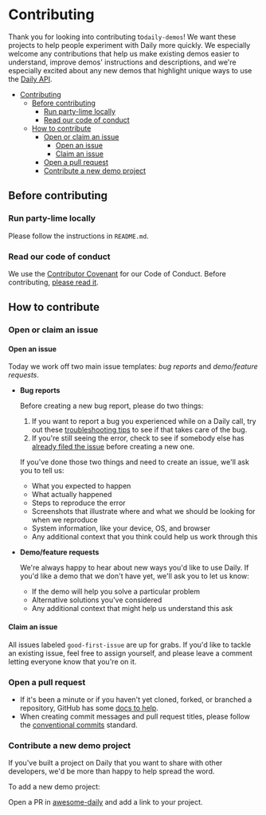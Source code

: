 # Contributing

Thank you for looking into contributing to`daily-demos`! We want these projects to help people experiment with Daily more quickly. We especially welcome any contributions that help us make existing demos easier to understand, improve demos' instructions and descriptions, and we're especially excited about any new demos that highlight unique ways to use the [Daily API](https://docs.daily.co/reference).

- [Contributing](#contributing)
  - [Before contributing](#before-contributing)
    - [Run party-lime locally](#run-party-lime-locally)
    - [Read our code of conduct](#read-our-code-of-conduct)
  - [How to contribute](#how-to-contribute)
    - [Open or claim an issue](#open-or-claim-an-issue)
      - [Open an issue](#open-an-issue)
      - [Claim an issue](#claim-an-issue)
    - [Open a pull request](#open-a-pull-request)
    - [Contribute a new demo project](#contribute-a-new-demo-project)

## Before contributing

### Run party-lime locally

Please follow the instructions in `README.md`.

### Read our code of conduct

We use the [Contributor Covenant](https://www.contributor-covenant.org/) for our Code of Conduct. Before contributing, [please read it](CODE_OF_CONDUCT.md).

## How to contribute

### Open or claim an issue

#### Open an issue

Today we work off two main issue templates: _bug reports_ and _demo/feature requests_.

- **Bug reports**

  Before creating a new bug report, please do two things:

  1. If you want to report a bug you experienced while on a Daily call, try out these [troubleshooting tips](https://help.daily.co/en/articles/2303117-top-troubleshooting-tips) to see if that takes care of the bug.
  2. If you're still seeing the error, check to see if somebody else has [already filed the issue](https://github.com/daily-co/daily-demos/issues) before creating a new one.

  If you've done those two things and need to create an issue, we'll ask you to tell us:

  - What you expected to happen
  - What actually happened
  - Steps to reproduce the error
  - Screenshots that illustrate where and what we should be looking for when we reproduce
  - System information, like your device, OS, and browser
  - Any additional context that you think could help us work through this

- **Demo/feature requests**

  We're always happy to hear about new ways you'd like to use Daily. If you'd like a demo that we don't have yet, we'll ask you to let us know:

  - If the demo will help you solve a particular problem
  - Alternative solutions you've considered
  - Any additional context that might help us understand this ask

#### Claim an issue

All issues labeled `good-first-issue` are up for grabs. If you'd like to tackle an existing issue, feel free to assign yourself, and please leave a comment letting everyone know that you're on it.

### Open a pull request

- If it's been a minute or if you haven't yet cloned, forked, or branched a repository, GitHub has some [docs to help](https://docs.github.com/en/github/collaborating-with-issues-and-pull-requests).
- When creating commit messages and pull request titles, please follow the [conventional commits](https://www.conventionalcommits.org/en/v1.0.0/) standard.

### Contribute a new demo project

If you've built a project on Daily that you want to share with other developers, we'd be more than happy to help spread the word.

To add a new demo project:

Open a PR in [awesome-daily](https://github.com/daily-demos/awesome-daily) and add a link to your project.
